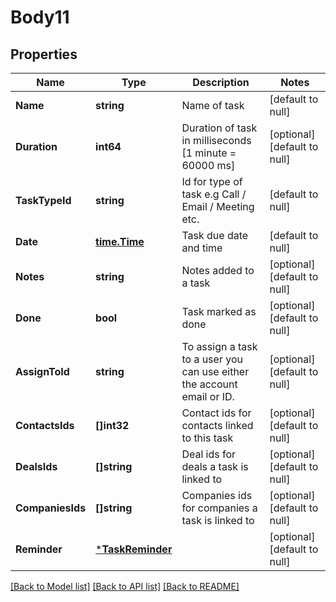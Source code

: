 # Body11

## Properties
Name | Type | Description | Notes
------------ | ------------- | ------------- | -------------
**Name** | **string** | Name of task | [default to null]
**Duration** | **int64** | Duration of task in milliseconds [1 minute &#x3D; 60000 ms] | [optional] [default to null]
**TaskTypeId** | **string** | Id for type of task e.g Call / Email / Meeting etc. | [default to null]
**Date** | [**time.Time**](time.Time.md) | Task due date and time | [default to null]
**Notes** | **string** | Notes added to a task | [optional] [default to null]
**Done** | **bool** | Task marked as done | [optional] [default to null]
**AssignToId** | **string** | To assign a task to a user you can use either the account email or ID. | [optional] [default to null]
**ContactsIds** | **[]int32** | Contact ids for contacts linked to this task | [optional] [default to null]
**DealsIds** | **[]string** | Deal ids for deals a task is linked to | [optional] [default to null]
**CompaniesIds** | **[]string** | Companies ids for companies a task is linked to | [optional] [default to null]
**Reminder** | [***TaskReminder**](TaskReminder.md) |  | [optional] [default to null]

[[Back to Model list]](../README.md#documentation-for-models) [[Back to API list]](../README.md#documentation-for-api-endpoints) [[Back to README]](../README.md)


